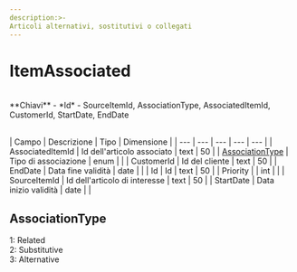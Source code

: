 ```yaml
---
description:>-
Articoli alternativi, sostitutivi o collegati
---
```


# ItemAssociated

<br>
**Chiavi**
- *Id*
- SourceItemId, AssociationType, AssociatedItemId, CustomerId, StartDate, EndDate
<br><br>

| Campo | Descrizione | Tipo | Dimensione | 
| --- | --- | --- | --- | --- |
| AssociatedItemId | Id dell'articolo associato | text | 50 |
| [AssociationType](#associationtype) | Tipo di associazione | enum |  |
| CustomerId | Id del cliente | text | 50 |
| EndDate | Data fine validità | date |  |
| Id | Id | text | 50 |
| Priority |  | int |  |
| SourceItemId | Id dell'articolo di interesse | text | 50 |
| StartDate | Data inizio validità | date |  |

AssociationType
---
1: Related<br>2: Substitutive<br>3: Alternative

